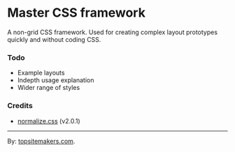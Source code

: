 # Master CSS framework

A non-grid CSS framework. Used for creating complex layout prototypes quickly and without coding CSS.

### Todo

- Example layouts
- Indepth usage explanation
- Wider range of styles

### Credits

- [normalize.css](http://necolas.github.com/normalize.css/) (v2.0.1)

<hr>

By: [topsitemakers.com](http://www.topsitemakers.com).
